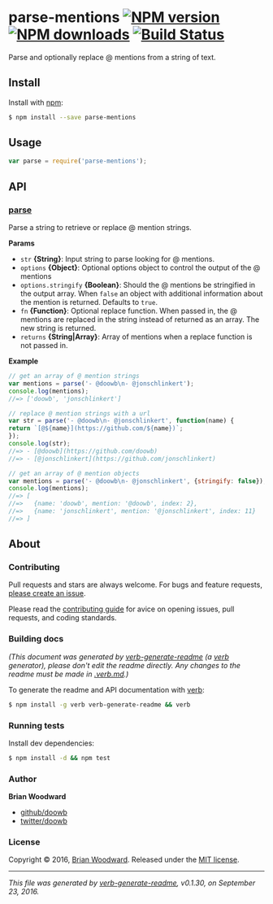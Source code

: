 # parse-mentions [![NPM version](https://img.shields.io/npm/v/parse-mentions.svg?style=flat)](https://www.npmjs.com/package/parse-mentions) [![NPM downloads](https://img.shields.io/npm/dm/parse-mentions.svg?style=flat)](https://npmjs.org/package/parse-mentions) [![Build Status](https://img.shields.io/travis/doowb/parse-mentions.svg?style=flat)](https://travis-ci.org/doowb/parse-mentions)

Parse and optionally replace @ mentions from a string of text.

## Install

Install with [npm](https://www.npmjs.com/):

```sh
$ npm install --save parse-mentions
```

## Usage

```js
var parse = require('parse-mentions');
```

## API

### [parse](index.js#L39)

Parse a string to retrieve or replace @ mention strings.

**Params**

* `str` **{String}**: Input string to parse looking for @ mentions.
* `options` **{Object}**: Optional options object to control the output of the @ mentions
* `options.stringify` **{Boolean}**: Should the @ mentions be stringified in the output array. When `false` an object with additional information about the mention is returned. Defaults to `true`.
* `fn` **{Function}**: Optional replace function. When passed in, the @ mentions are replaced in the string instead of returned as an array. The new string is returned.
* `returns` **{String|Array}**: Array of mentions when a replace function is not passed in.

**Example**

```js
// get an array of @ mention strings
var mentions = parse('- @doowb\n- @jonschlinkert');
console.log(mentions);
//=> ['doowb', 'jonschlinkert']

// replace @ mention strings with a url
var str = parse('- @doowb\n- @jonschlinkert', function(name) {
return `[@${name}](https://github.com/${name})`;
});
console.log(str);
//=> - [@doowb](https://github.com/doowb)
//=> - [@jonschlinkert](https://github.com/jonschlinkert)

// get an array of @ mention objects
var mentions = parse('- @doowb\n- @jonschlinkert', {stringify: false});
console.log(mentions);
//=> [
//=>   {name: 'doowb', mention: '@doowb', index: 2},
//=>   {name: 'jonschlinkert', mention: '@jonschlinkert', index: 11}
//=> ]
```

## About

### Contributing

Pull requests and stars are always welcome. For bugs and feature requests, [please create an issue](../../issues/new).

Please read the [contributing guide](contributing.md) for avice on opening issues, pull requests, and coding standards.

### Building docs

_(This document was generated by [verb-generate-readme](https://github.com/verbose/verb-generate-readme) (a [verb](https://github.com/verbose/verb) generator), please don't edit the readme directly. Any changes to the readme must be made in [.verb.md](.verb.md).)_

To generate the readme and API documentation with [verb](https://github.com/verbose/verb):

```sh
$ npm install -g verb verb-generate-readme && verb
```

### Running tests

Install dev dependencies:

```sh
$ npm install -d && npm test
```

### Author

**Brian Woodward**

* [github/doowb](https://github.com/doowb)
* [twitter/doowb](http://twitter.com/doowb)

### License

Copyright © 2016, [Brian Woodward](https://github.com/doowb).
Released under the [MIT license](https://github.com/doowb/parse-mentions/blob/master/LICENSE).

***

_This file was generated by [verb-generate-readme](https://github.com/verbose/verb-generate-readme), v0.1.30, on September 23, 2016._